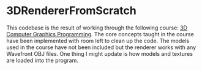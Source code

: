 # 3DRendererFromScratch
This codebase is the result of working through the following course: [3D Computer Graphics Programming](https://pikuma.com/courses/learn-3d-computer-graphics-programming). The core concepts taught in the course have been implemented with room left to clean up the code. The models used in the course have not been included but the renderer works with any Wavefront OBJ files. One thing I might update is how models and textures are loaded into the program.
